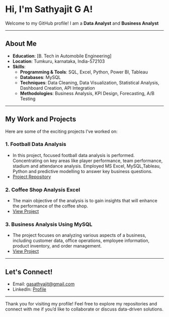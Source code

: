# Hi, I'm Sathyajit G A!

Welcome to my GitHub profile! I am a **Data Analyst** and **Business Analyst**

---

## About Me
- **Education**: [B. Tech in Automobile Engineering]
- **Location**: Tumkuru, karnataka, India-572103
- **Skills**:
  - **Programming & Tools**:  SQL, Excel, Python, Power BI, Tableau
  - **Databases**: MySQL
  - **Techniques**: Data Cleaning, Data Visualization, Statistical Analysis, Dashboard Creation, API Integration
  - **Methodologies**: Business Analysis, KPI Design, Forecasting, A/B Testing

---

## My Work and Projects
Here are some of the exciting projects I’ve worked on:

### 1. **Football Data Analysis**  
- In this project, focused football data analysis is performed. Concentrating on key areas like player performance, team performance, stadium and attendance analysis. Employed MS Excel, MySQL,Tableau, Python and predictive modelling to answer key business questions.
- [Project Repository](https://github.com/Neoleo3/Football-Data-Analysis-)

### 2. **Coffee Shop Analysis Excel**  
- The main objective of the analysis is to gain insights that will enhance the performance of the coffee shop.
- [View Project](https://github.com/Neoleo3/Coffee_Shop_Analysis_Excel)

### 3. **Business Analysis Using MySQL**  
- The project focuses on analyzing various aspects of a business, including customer data, office operations, employee information, product inventory, and order management.
- [View Project](https://github.com/Neoleo3/Business-Analysis)

---

## Let's Connect!
- Email: [gasathyajit@gmail.com](gasathyajit@gmail.com)
- LinkedIn: [Profile](www.linkedin.com/in/sathyajit-g-a-564017110)

---

Thank you for visiting my profile! Feel free to explore my repositories and connect with me if you’d like to collaborate or discuss data-driven solutions. 

